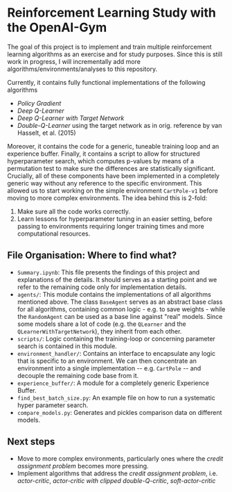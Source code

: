 # Reinforcement Learning Study with the OpenAI-Gym
The goal of this project is to implement and train multiple reinforcement learning algorithms as an exercise and for study purposes. Since this is still work in progress, I will incrementally add more algorithms/environments/analyses to this repository.

Currently, it contains fully functional implementations of the following algorithms
* *Policy Gradient*
* *Deep Q-Learner*
* *Deep Q-Learner with Target Network*
* *Double-Q-Learner* using the target network as in orig. reference by van Hasselt, et al. (2015)

Moreover, it contains the code for a generic, tuneable training loop and an experience buffer. Finally, it contains a script to allow for structured hyperparameter search, which computes p-values by means of a permutation test to make sure the differences are statistically significant.
Crucially, all of these components have been implemented in a completely generic way without any reference to the specific environment. This allowed us to start working on the simple environment `CartPole-v1` before moving to more complex environments. The idea behind this is 2-fold:
1. Make sure all the code works correctly. 
2. Learn lessons for hyperparameter tuning in an easier setting, before passing to environments requiring longer training times and more computational resources.

## File Organisation: Where to find what?
* `Summary.ipynb`: This file presents the findings of this project and explanations of the details. It should serves as a starting point and we refer to the remaining code only for implementation details.
* `agents/`: This module contains the implementations of all algorithms mentioned above. The class `BaseAgent` serves as an abstract base class for all algorithms, containing common logic - e.g. to save weights - while the `RandomAgent` can be used as a base line against "real" models. Since some models share a lot of code (e.g. the `QLearner` and the `QLearnerWithTargetNetwork`), they inherit from each other.
* `scripts/`: Logic containing the training-loop or concerning parameter search is contained in this module.
* `environment_handler/`: Contains an interface to encapsulate any logic that is specific to an environment. We can then concentrate an environment into a single implementation -- e.g. `CartPole` -- and decouple the remaining code base from it.
* `experience_buffer/`: A module for a completely generic Experience Buffer.
* `find_best_batch_size.py`: An example file on how to run a systematic hyper parameter search.
* `compare_models.py`: Generates and pickles comparison data on different models.

## Next steps
* Move to more complex environments, particularly ones where the *credit assignment problem* becomes more pressing.
* Implement algorithms that address the *credit assignment problem*, i.e. *actor-critic*, *actor-critic with clipped double-Q-critic*, *soft-actor-critic*